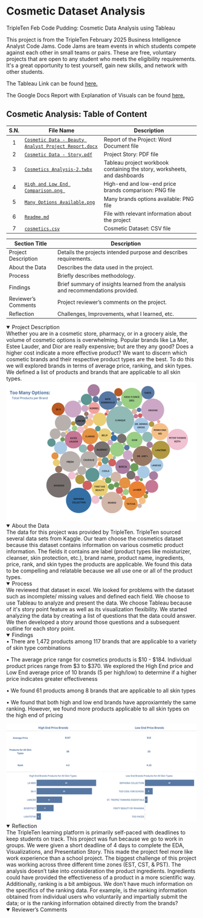 # Cosmetic Dataset Analysis

TripleTen Feb Code Pudding: Cosmetic Data Analysis using Tableau

This project is from the TripleTen February 2025 Business Intelligence Analyst Code Jams. Code Jams are team events in which students compete against each other in small teams or pairs. These are free, voluntary projects that are open to any student who meets the eligibility requirements. It's a great opportunity to test yourself, gain new skills, and network with other students.

The Tableau Link can be found <a href='https://public.tableau.com/app/profile/vandana.dhakal/viz/CosmeticsAnalysis-2/Story1'><u>here</u>.</a>

The Google Docs Report with Explanation of Visuals can be found <a href='https://docs.google.com/document/d/1migrRcgELsNtBIkuq8xdAB1y7VCwf5oShYClB2zLjFw/edit?tab=t.0'><u>here</u>.</a>

## Cosmetic Analysis: Table of Content
| S.N. | File Name     | Description |
|:-----:|---------------|-------------|
|     1|[`Cosmetic Data - Beauty Analyst Project Report.docx`](https://github.com/vandanadhakal/Cosmetic_Data_Analysis/blob/main/Cosmetic%20Data%20-%20Beauty%20Analyst%20Project%20Report.docx)| Report of the Project: Word Document file|
|     2|[`Cosmetic Data - Story.pdf`](https://github.com/vandanadhakal/Cosmetic_Data_Analysis/blob/main/Cosmetic%20Data%20-%20Story.pdf ) | Project Story: PDF file |
|     3|[`Cosmetics Analysis-2.twbx`](https://github.com/vandanadhakal/Cosmetic_Data_Analysis/blob/main/Cosmetics%20Analysis-2.twbx ) | Tableau project workbook containing the story, worksheets, and dashboards |
|     4|[`High and Low End Comparison.png `](https://github.com/vandanadhakal/Cosmetic_Data_Analysis/blob/main/High%20and%20Low%20End%20Comparison.png ) | High-end and low-end price brands comparison: PNG file|
|     5|[`Many Options Available.png`](https://github.com/vandanadhakal/Cosmetic_Data_Analysis/blob/main/Many%20Options%20Available.png ) | Many brands options available: PNG file |
|     6|[`Readme.md`](https://github.com/vandanadhakal/Cosmetic_Data_Analysis/blob/main/README.md ) | File with relevant information about the project |
|     7|[`cosmetics.csv`](https://github.com/vandanadhakal/Cosmetic_Data_Analysis/blob/main/cosmetics.csv ) | Cosmetic Dataset: CSV file|




| Section Title | Description |
| ----------- |----------- |
| Project Description | Details the projects intended purpose and describes requirements. |
| About the Data | Describes the data used in the project. |
| Process | Briefly describes methodology. |
| Findings | Brief summary of insights learned from the analysis and recommendations provided. |
| Reviewer’s Comments | Project reviewer’s comments on the project. |
| Reflection | Challenges, Improvements, what I learned, etc. | 

<details open>

<summary> Project Description </summary>
Whether you are in a cosmetic store, pharmacy, or in a grocery aisle, the volume of cosmetic options is overwhelming. Popular brands like La Mer, Estee Lauder, and Dior are really expensive; but are they any good? Does a higher cost indicate a more effective product? We want to discern which cosmetic brands and their respective product types are the best. To do this we will explored brands in terms of average price, ranking, and skin types. We defined a list of products and brands that are applicable to all skin types.
<img src="https://github.com/vandanadhakal/Cosmetic_Data_Analysis/blob/main/Feb%20Code%20Pudding%3A%20Cosmetics%20Data/Many%20Options%20Available.png"> 
</details>

<details open>

<summary> About the Data </summary>
The data for this project was provided by TripleTen. TripleTen sourced several data sets from Kaggle. Our team choose the cosmetics dataset because this dataset contains information on various cosmetic product information. The fields it contains are label (product types like moisturizer, cleanser, skin protection, etc.), brand name, product name, ingredients, price, rank, and skin types the products are applicable. We found this data to be compelling and relatable because we all use one or all of the product types. 
</details>

<details open>

<summary> Process </summary>
We reviewed that dataset in excel. We looked for problems with the dataset such as incomplete/ missing values and defined each field. We choose to use Tableau to analyze and present the data. We choose Tableau because of it's story point feature as well as its visualization flexibility. We started analyzing the data by creating a list of questions that the data could answer. We then developed a story around those questions and a subsequent outline for each story point. 
</details>


<details open>

<summary> Findings </summary>
•	There are 1,472 products among 117 brands that are applicable to a variety of skin type combinations

•	The average price range for cosmetics products is $10 - $184. Individual product prices range from $3 to $370. We explored the High End price and Low End average price of 10 brands (5 per high/low) to determine if a higher price indicates greater effectiveness

•	We found 61 products among 8 brands that are applicable to all skin types

•	We found that both high and low end brands have approxiamtely the same ranking. However, we found more products applicable to all skin types on the high end of pricing

<img src= "https://github.com/vandanadhakal/Cosmetic_Data_Analysis/blob/main/Feb%20Code%20Pudding%3A%20Cosmetics%20Data/High%20and%20Low%20End%20Comparison.png">
</details>


<details open>

<summary> Reflection </summary>
The TripleTen learning platform is primarily self-paced with deadlines to keep students on track. This project was fun because we go to work in groups. We were given a short deadline of 4 days to complete the EDA, Visualizations, and Presentation Story. This made the project feel more like work experience than a school project. The biggest challenge of this project was working across three different time zones (EST, CST, & PST). The analysis doesn’t take into consideration the product ingredients. Ingredients could have provided the effectiveness of a product in a more scientific way. Additionally, ranking is a bit ambigous. We don't have much information on the specifics of the ranking data. For example, is the ranking information obtained from individual users who voluntarily and impartially submit the data; or is the ranking information obtained directly from the brands?
</details>


<details open>

<summary> Reviewer’s Comments </summary>
<img src="">
</details>


